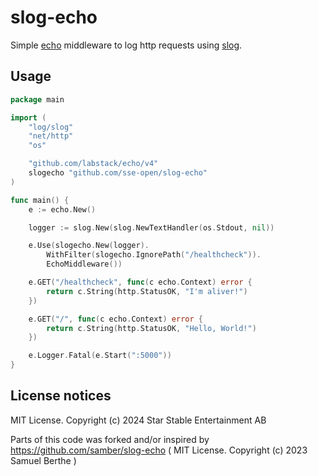 # slog-echo

Simple [echo](https://github.com/labstack/echo) middleware to log http requests using [slog](https://pkg.go.dev/log/slog).


## Usage

```go
package main

import (
	"log/slog"
	"net/http"
	"os"

	"github.com/labstack/echo/v4"
	slogecho "github.com/sse-open/slog-echo"
)

func main() {
	e := echo.New()

	logger := slog.New(slog.NewTextHandler(os.Stdout, nil))

	e.Use(slogecho.New(logger).
		WithFilter(slogecho.IgnorePath("/healthcheck")).
		EchoMiddleware())

	e.GET("/healthcheck", func(c echo.Context) error {
		return c.String(http.StatusOK, "I'm aliver!")
	})

	e.GET("/", func(c echo.Context) error {
		return c.String(http.StatusOK, "Hello, World!")
	})

	e.Logger.Fatal(e.Start(":5000"))
}

```


## License notices
MIT License. Copyright (c) 2024 Star Stable Entertainment AB

Parts of this code was forked and/or inspired by https://github.com/samber/slog-echo ( MIT License. Copyright (c) 2023 Samuel Berthe )

